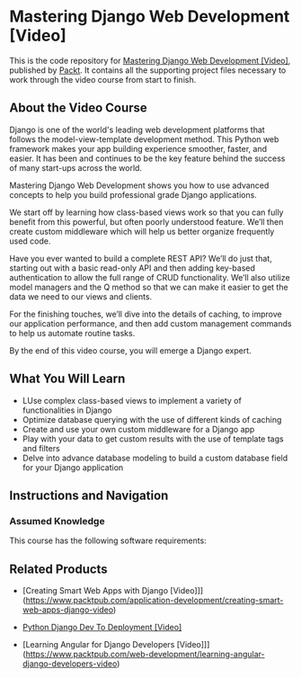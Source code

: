 ﻿# Mastering Django Web Development [Video]
This is the code repository for [Mastering Django Web Development [Video]](https://www.packtpub.com/web-development/mastering-django-web-development-video), published by [Packt](https://www.packtpub.com/?utm_source=github). It contains all the supporting project files necessary to work through the video course from start to finish.
## About the Video Course
Django is one of the world's leading web development platforms that follows the model-view-template development method. This Python web framework makes your app building experience smoother, faster, and easier. It has been and continues to be the key feature behind the success of many start-ups across the world.

Mastering Django Web Development shows you how to use advanced concepts to help you build professional grade Django applications.

We start off by learning how class-based views work so that you can fully benefit from this powerful, but often poorly understood feature. We’ll then create custom middleware which will help us better organize frequently used code. 

Have you ever wanted to build a complete REST API? We’ll do just that, starting out with a basic read-only API and then adding key-based authentication to allow the full range of CRUD functionality. We’ll also utilize model managers and the Q method so that we can make it easier to get the data we need to our views and clients.

For the finishing touches, we’ll dive into the details of caching, to improve our application performance, and then add custom management commands to help us automate routine tasks.

By the end of this video course, you will emerge a Django expert. 
<H2>What You Will Learn</H2>
<DIV class=book-info-will-learn-text>
<UL>
<LI>LUse complex class-based views to implement a variety of functionalities in Django
<LI>Optimize database querying with the use of different kinds of caching
<LI>Create and use your own custom middleware for a Django app 
<LI>Play with your data to get custom results with the use of template tags and filters
<LI>Delve into advance database modeling to build a custom database field for your Django application  </LI></UL></DIV>

## Instructions and Navigation
### Assumed Knowledge

This course has the following software requirements:<br/>


## Related Products
* [Creating Smart Web Apps with Django [Video]]](https://www.packtpub.com/application-development/creating-smart-web-apps-django-video)

* [Python Django Dev To Deployment [Video]](https://www.packtpub.com/application-development/python-django-dev-deployment-video)

* [Learning Angular for Django Developers [Video]]](https://www.packtpub.com/web-development/learning-angular-django-developers-video)

